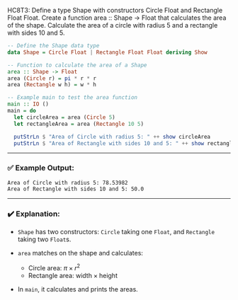 HC8T3: Define a type Shape with constructors Circle Float and Rectangle Float Float. Create a function area :: Shape -> Float that calculates the area of the shape. Calculate the area of a circle with radius 5 and a rectangle with sides 10 and 5.

```haskell
-- Define the Shape data type
data Shape = Circle Float | Rectangle Float Float deriving Show

-- Function to calculate the area of a Shape
area :: Shape -> Float
area (Circle r) = pi * r * r
area (Rectangle w h) = w * h

-- Example main to test the area function
main :: IO ()
main = do
  let circleArea = area (Circle 5)
  let rectangleArea = area (Rectangle 10 5)

  putStrLn $ "Area of Circle with radius 5: " ++ show circleArea
  putStrLn $ "Area of Rectangle with sides 10 and 5: " ++ show rectangleArea
```

---

### ✅ Example Output:

```
Area of Circle with radius 5: 78.53982
Area of Rectangle with sides 10 and 5: 50.0
```

---

### ✔️ Explanation:

* `Shape` has two constructors: `Circle` taking one `Float`, and `Rectangle` taking two `Float`s.
* `area` matches on the shape and calculates:

  * Circle area: $\pi \times r^2$
  * Rectangle area: $\text{width} \times \text{height}$
* In `main`, it calculates and prints the areas.
